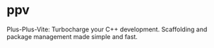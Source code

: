 # ppv
Plus-Plus-Vite: Turbocharge your C++ development. Scaffolding and package management made simple and fast.
